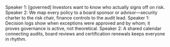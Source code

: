 Speaker 1: [governed] Investors want to know who actually signs off on risk.
Speaker 2: We map every policy to a board sponsor or advisor—security charter to the risk chair, finance controls to the audit lead.
Speaker 1: Decision logs show when exceptions were approved and by whom; it proves governance is active, not theoretical.
Speaker 2: A shared calendar connecting audits, board reviews and certification renewals keeps everyone in rhythm.
